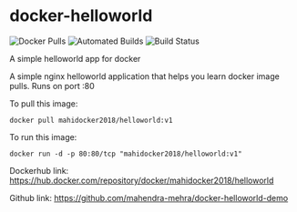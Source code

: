 # docker-helloworld

![Docker Pulls](https://img.shields.io/docker/pulls/karthequian/helloworld.svg) ![Automated Builds](https://img.shields.io/docker/automated/karthequian/helloworld.svg) ![Build Status](https://img.shields.io/docker/build/karthequian/helloworld.svg )

A simple helloworld app for docker

A simple nginx helloworld application that helps you learn docker image pulls. Runs on port :80

To pull this image:
```
docker pull mahidocker2018/helloworld:v1
```

To run this image:
```
docker run -d -p 80:80/tcp "mahidocker2018/helloworld:v1"
```

Dockerhub link: https://hub.docker.com/repository/docker/mahidocker2018/helloworld

Github link: https://github.com/mahendra-mehra/docker-helloworld-demo
